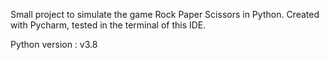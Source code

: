 Small project to simulate the game Rock Paper Scissors in Python.
Created with Pycharm, tested in the terminal of this IDE.

Python version : v3.8